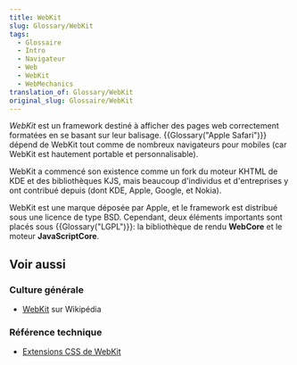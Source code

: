 ```yaml
---
title: WebKit
slug: Glossary/WebKit
tags:
  - Glossaire
  - Intro
  - Navigateur
  - Web
  - WebKit
  - WebMechanics
translation_of: Glossary/WebKit
original_slug: Glossaire/WebKit
---
```


_WebKit_ est un framework destiné à afficher des pages web correctement formatées en se basant sur leur balisage. {{Glossary("Apple Safari")}} dépend de WebKit tout comme de nombreux navigateurs pour mobiles (car WebKit est hautement portable et personnalisable).

WebKit a commencé son existence comme un fork du moteur KHTML de KDE et des bibliothèques KJS, mais beaucoup d'individus et d'entreprises y ont contribué depuis (dont KDE, Apple, Google, et Nokia).

WebKit est une marque déposée par Apple, et le framework est distribué sous une licence de type BSD. Cependant, deux éléments importants sont placés sous {{Glossary("LGPL")}}: la bibliothèque de rendu **WebCore** et le moteur **JavaScriptCore**.

## Voir aussi

### Culture générale

- [WebKit](https://fr.wikipedia.org/wiki/WebKit) sur Wikipédia

### Référence technique

- [Extensions CSS de WebKit](/fr/docs/Web/CSS/Reference/Webkit_Extensions)
